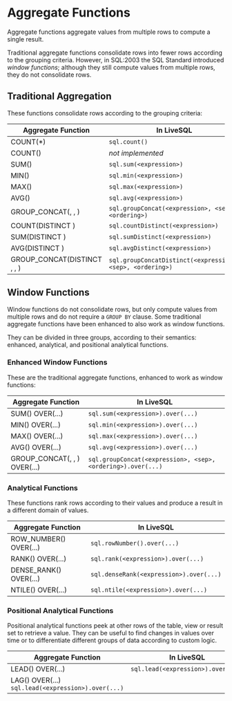 # Aggregate Functions

Aggregate functions aggregate values from multiple rows to compute a single result.

Traditional aggregate functions consolidate rows into fewer rows according to the grouping
criteria. However, in SQL:2003 the SQL Standard introduced *window functions*; although they
still compute values from multiple rows, they do not consolidate rows.


## Traditional Aggregation

These functions consolidate rows according to the grouping criteria:

| Aggregate Function | In LiveSQL |
| -- | -- |
| COUNT(*) | `sql.count()` |
| COUNT(<expression>) | *not implemented* |
| SUM(<expression>) | `sql.sum(<expression>)` |
| MIN(<expression>) | `sql.min(<expression>)` |
| MAX(<expression>) | `sql.max(<expression>)` |
| AVG(<expression>) | `sql.avg(<expression>)` |
| GROUP_CONCAT(<expression>, <sep>, <ordering>) | `sql.groupConcat(<expression>, <sep>, <ordering>)` |
| COUNT(DISTINCT <expression>) | `sql.countDistinct(<expression>)` |
| SUM(DISTINCT <expression>) | `sql.sumDistinct(<expression>)` |
| AVG(DISTINCT <expression>) | `sql.avgDistinct(<expression>)` |
| GROUP_CONCAT(DISTINCT <expression>, <sep>, <ordering>) | `sql.groupConcatDistinct(<expression>, <sep>, <ordering>)` |


## Window Functions

Window functions do not consolidate rows, but only compute values from multiple rows and do not require
a `GROUP BY` clause. Some traditional aggregate functions have been enhanced to also work as window functions.

They can be divided in three groups, according to their semantics: enhanced, analytical, and positional analytical functions.


### Enhanced Window Functions

These are the traditional aggregate functions, enhanced to work as window functions:

| Aggregate Function | In LiveSQL |
| -- | -- |
| SUM(<expression>) OVER(...) | `sql.sum(<expression>).over(...)` |
| MIN(<expression>) OVER(...) | `sql.min(<expression>).over(...)` |
| MAX(<expression>) OVER(...) | `sql.max(<expression>).over(...)` |
| AVG(<expression>) OVER(...) | `sql.avg(<expression>).over(...)` |
| GROUP_CONCAT(<expression>, <sep>, <ordering>) OVER(...) | `sql.groupConcat(<expression>, <sep>, <ordering>).over(...)` |


### Analytical Functions

These functions rank rows according to their values and produce a result in a different domain of values.

| Aggregate Function | In LiveSQL |
| -- | -- |
| ROW_NUMBER() OVER(...) | `sql.rowNumber().over(...)` |
| RANK(<expression>) OVER(...) | `sql.rank(<expression>).over(...)` |
| DENSE_RANK(<expression>) OVER(...) | `sql.denseRank(<expression>).over(...)` |
| NTILE(<expression>) OVER(...) | `sql.ntile(<expression>).over(...)` |


### Positional Analytical Functions

Positional analytical functions peek at other rows of the table, view or result set to retrieve a value. They
can be useful to find changes in values over time or to differentiate different groups of data according to custom
logic.

| Aggregate Function | In LiveSQL |
| -- | -- |
| LEAD(<expression>) OVER(...) | `sql.lead(<expression>).over(...)` |
| LAG(<expression>) OVER(...) `sql.lead(<expression>).over(...)` |


























